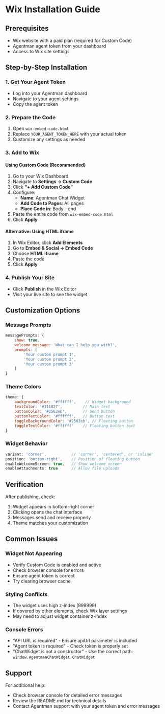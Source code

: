 # Wix Installation Guide

## Prerequisites
- Wix website with a paid plan (required for Custom Code)
- Agentman agent token from your dashboard
- Access to Wix site settings

## Step-by-Step Installation

### 1. Get Your Agent Token
- Log into your Agentman dashboard
- Navigate to your agent settings
- Copy the agent token

### 2. Prepare the Code
1. Open `wix-embed-code.html`
2. Replace `YOUR_AGENT_TOKEN_HERE` with your actual token
3. Customize any settings as needed

### 3. Add to Wix

#### Using Custom Code (Recommended)
1. Go to your Wix Dashboard
2. Navigate to **Settings → Custom Code**
3. Click **"+ Add Custom Code"**
4. Configure:
   - **Name**: Agentman Chat Widget
   - **Add Code to Pages**: All pages
   - **Place Code in**: Body - end
5. Paste the entire code from `wix-embed-code.html`
6. Click **Apply**

#### Alternative: Using HTML iframe
1. In Wix Editor, click **Add Elements**
2. Go to **Embed & Social → Embed Code**
3. Choose **HTML iframe**
4. Paste the code
5. Click **Apply**

### 4. Publish Your Site
- Click **Publish** in the Wix Editor
- Visit your live site to see the widget

## Customization Options

### Message Prompts
```javascript
messagePrompts: {
    show: true,
    welcome_message: 'What can I help you with?',
    prompts: [
        'Your custom prompt 1',
        'Your custom prompt 2',
        'Your custom prompt 3'
    ]
}
```

### Theme Colors
```javascript
theme: {
    backgroundColor: '#ffffff',    // Widget background
    textColor: '#111827',         // Main text
    buttonColor: '#2563eb',       // Send button
    buttonTextColor: '#ffffff',   // Button text
    toggleBackgroundColor: '#2563eb', // Floating button
    toggleTextColor: '#ffffff'    // Floating button text
}
```

### Widget Behavior
```javascript
variant: 'corner',           // 'corner', 'centered', or 'inline'
position: 'bottom-right',    // Position of floating button
enableWelcomeScreen: true,   // Show welcome screen
enableAttachments: true      // Allow file uploads
```

## Verification

After publishing, check:
1. Widget appears in bottom-right corner
2. Clicking opens the chat interface
3. Messages send and receive properly
4. Theme matches your customization

## Common Issues

### Widget Not Appearing
- Verify Custom Code is enabled and active
- Check browser console for errors
- Ensure agent token is correct
- Try clearing browser cache

### Styling Conflicts
- The widget uses high z-index (999999)
- If covered by other elements, check Wix layer settings
- May need to adjust widget container z-index

### Console Errors
- "API URL is required" - Ensure apiUrl parameter is included
- "Agent token is required" - Check token is properly set
- "ChatWidget is not a constructor" - Use the correct path: `window.AgentmanChatWidget.ChatWidget`

## Support
For additional help:
- Check browser console for detailed error messages
- Review the README.md for technical details
- Contact Agentman support with your agent token and error messages